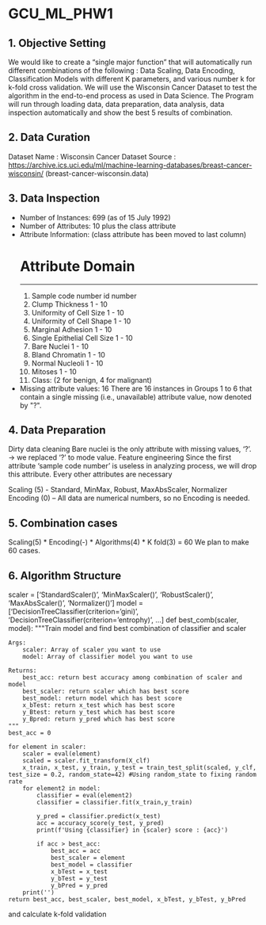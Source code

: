 # GCU_ML_PHW1
## 1. Objective Setting
We would like to create a “single major function” that will automatically run different combinations of the following : Data Scaling, Data Encoding, Classification Models with different K parameters, and various number k for k-fold cross validation.
We will use the Wisconsin Cancer Dataset to test the algorithm in the end-to-end process as used in Data Science.
The Program will run through loading data, data preparation, data analysis, data inspection automatically and show the best 5 results of combination.

## 2. Data Curation
Dataset Name : Wisconsin Cancer Dataset
Source : https://archive.ics.uci.edu/ml/machine-learning-databases/breast-cancer-wisconsin/ 
	(breast-cancer-wisconsin.data)

## 3. Data Inspection
- Number of Instances: 699 (as of 15 July 1992)
- Number of Attributes: 10 plus the class attribute
- Attribute Information: (class attribute has been moved to last column)
   #  Attribute                     Domain
   --------------------------------------------
   1. Sample code number            id number
   2. Clump Thickness               1 - 10
   3. Uniformity of Cell Size       1 - 10
   4. Uniformity of Cell Shape      1 - 10
   5. Marginal Adhesion             1 - 10
   6. Single Epithelial Cell Size   1 - 10
   7. Bare Nuclei                   1 - 10
   8. Bland Chromatin               1 - 10
   9. Normal Nucleoli               1 - 10
  10. Mitoses                       1 - 10
  11. Class:                        (2 for benign, 4 for malignant)
- Missing attribute values: 16
   There are 16 instances in Groups 1 to 6 that contain a single missing 
   (i.e., unavailable) attribute value, now denoted by "?".  
   
## 4. Data Preparation
Dirty data cleaning
Bare nuclei is the only attribute with missing values, ‘?’.
→ we replaced ‘?’ to mode value.
Feature engineering
Since the first attribute ‘sample code number’ is useless in analyzing process, we will drop this attribute. Every other attributes are necessary

 Scaling (5) - Standard, MinMax, Robust, MaxAbsScaler, Normalizer
 Encoding (0) – All data are numerical numbers, so no Encoding is needed.


## 5. Combination cases
Scaling(5) * Encoding(-) * Algorithms(4) * K fold(3) = 60
We plan to make 60 cases.

## 6. Algorithm Structure
scaler = [‘StandardScaler()’, ‘MinMaxScaler()’, ‘RobustScaler()’, ‘MaxAbsScaler()’, ‘Normalizer()’]
model = [‘DecisionTreeClassifier(criterion=’gini)’, ‘DecisionTreeClassifier(criterion=’entrophy)’, …]
def best_comb(scaler, model):
    """Train model and find best combination of classifier and scaler

    Args:
        scaler: Array of scaler you want to use
        model: Array of classifier model you want to use

    Returns:
        best_acc: return best accuracy among combination of scaler and model
        best_scaler: return scaler which has best score
        best_model: return model which has best score
        x_bTest: return x_test which has best score
        y_Btest: return y_test which has best score
        y_Bpred: return y_pred which has best score
    """
    best_acc = 0
    
    for element in scaler:
        scaler = eval(element)
        scaled = scaler.fit_transform(X_clf)
        x_train, x_test, y_train, y_test = train_test_split(scaled, y_clf, test_size = 0.2, random_state=42) #Using random_state to fixing random rate
        for element2 in model:
            classifier = eval(element2)
            classifier = classifier.fit(x_train,y_train)
            
            y_pred = classifier.predict(x_test)
            acc = accuracy_score(y_test, y_pred)
            print(f'Using {classifier} in {scaler} score : {acc}')

            if acc > best_acc:
                best_acc = acc
                best_scaler = element
                best_model = classifier
                x_bTest = x_test
                y_bTest = y_test
                y_bPred = y_pred
        print('')
    return best_acc, best_scaler, best_model, x_bTest, y_bTest, y_bPred

and calculate k-fold validation

